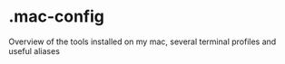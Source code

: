 # .mac-config
Overview of the tools installed on my mac, several terminal profiles and useful aliases
